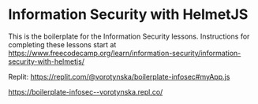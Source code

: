 # Information Security with HelmetJS

This is the boilerplate for the Information Security lessons. Instructions for completing these lessons start at https://www.freecodecamp.org/learn/information-security/information-security-with-helmetjs/


Replit:  https://replit.com/@vorotynska/boilerplate-infosec#myApp.js

https://boilerplate-infosec--vorotynska.repl.co/